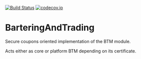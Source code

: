 [![Build Status](https://api.travis-ci.org/symbiote-h2020/BarteringAndTrading.svg?branch=staging)](https://api.travis-ci.org/symbiote-h2020/BarteringAndTrading)
[![codecov.io](https://codecov.io/github/symbiote-h2020/BarteringAndTrading/branch/staging/graph/badge.svg)](https://codecov.io/github/symbiote-h2020/BarteringAndTrading)


# BarteringAndTrading

Secure coupons oriented implementation of the BTM module.

Acts either as core or platform BTM depending on its certificate.
